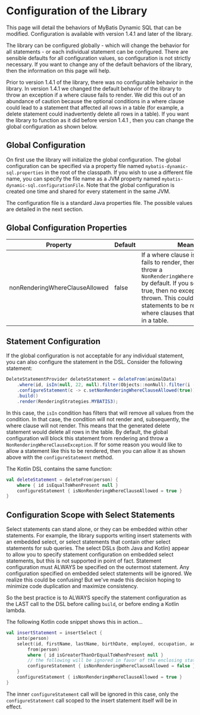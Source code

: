 # Configuration of the Library

This page will detail the behaviors of MyBatis Dynamic SQL that can be modified.
Configuration is available with version 1.4.1 and later of the library.

The library can be configured globally - which will change the behavior for all statements - or each individual statement
can be configured. There are sensible defaults for all configuration values, so configuration is not strictly necessary.
If you want to change any of the default behaviors of the library, then the information on this page will help.

Prior to version 1.4.1 of the library, there was no configurable behavior in the library. In version 1.4.1 we changed
the default behavior of the library to throw an exception if a where clause fails to render. We did this out of an
abundance of caution because the optional conditions in a where clause could lead to a statement that affected all
rows in a table (for example, a delete statement could inadvertently delete all rows in a table). If you want the library
to function as it did before version 1.4.1 , then you can change the global configuration as shown below.

## Global Configuration

On first use the library will initialize the global configuration. The global configuration can be specified via a property
file named `mybatis-dynamic-sql.properties` in the root of the classpath. If you wish to use a different file name,
you can specify the file name as a JVM property named `mybatis-dynamic-sql.configurationFile`. Note that the global
configuration is created one time and shared for every statement in the same JVM.

The configuration file is a standard Java properties file. The possible values are detailed in the next section.

## Global Configuration Properties

| Property                       | Default | Meaning                                                                                                                                                                                                                                                                                               |
|--------------------------------|---------|-------------------------------------------------------------------------------------------------------------------------------------------------------------------------------------------------------------------------------------------------------------------------------------------------------|
| nonRenderingWhereClauseAllowed | false   | If a where clause is specified, but fails to render, then the library will throw a `NonRenderingWhereClauseException` by default. If you set this value to true, then no exception will be thrown. This could enable statements to be rendered without where clauses that affect all rows in a table. |

## Statement Configuration

If the global configuration is not acceptable for any individual statement, you can also configure the statement in the
DSL. Consider the following statement:

```java
DeleteStatementProvider deleteStatement = deleteFrom(animalData)
    .where(id, isIn(null, 22, null).filter(Objects::nonNull).filter(i -> i != 22))
    .configureStatement(c -> c.setNonRenderingWhereClauseAllowed(true))
    .build()
    .render(RenderingStrategies.MYBATIS3);
```

In this case, the `isIn` condition has filters that will remove all values from the condition. In that case, the
condition will not render and, subsequently, the where clause will not render. This means that the generated delete
statement would delete all rows in the table. By default, the global configuration will block this statement from
rendering and throw a `NonRenderingWhereClauseException`. If for some reason you would like to allow a statement
like this to be rendered, then you can allow it as shown above with the `configureStatement` method.

The Kotlin DSL contains the same function:

```kotlin
val deleteStatement = deleteFrom(person) {
    where { id isEqualToWhenPresent null }
    configureStatement { isNonRenderingWhereClauseAllowed = true }
}
```

## Configuration Scope with Select Statements

Select statements can stand alone, or they can be embedded within other statements. For example, the library supports
writing insert statements with an embedded select, or select statements that contain other select statements for sub
queries. The select DSLs (both Java and Kotlin) appear to allow you to specify statement configuration on embedded
select statements, but this is not supported in point of fact. Statement configuration must ALWAYS be specified on the
outermost statement. Any configuration specified on embedded select statements will be ignored. We realize this could be
confusing! But we've made this decision hoping to minimize code duplication and maximize consistency.

So the best practice is to ALWAYS specify the statement configuration as the LAST call to the DSL before calling
`build`, or before ending a Kotlin lambda.

The following Kotlin code snippet shows this in action...

```kotlin
val insertStatement = insertSelect {
    into(person)
    select(id, firstName, lastName, birthDate, employed, occupation, addressId) {
        from(person)
        where { id isGreaterThanOrEqualToWhenPresent null }
        // the following will be ignored in favor of the enclosing statement configuration...
        configureStatement { isNonRenderingWhereClauseAllowed = false }
    }
    configureStatement { isNonRenderingWhereClauseAllowed = true }
}
```

The inner `configureStatement` call will be ignored in this case, only the `configureStatement` call scoped to the
insert statement itself will be in effect.
